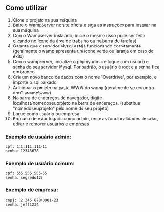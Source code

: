 ## Como utilizar
 1. Clone o projeto na sua máquina
 2. Baixe o [WampServer](https://wampserver.aviatechno.net/) no site oficial e siga as instruções para instalar na sua máquina
 3. Com o Wampserver instalado, inicie o mesmo (isso pode ser feito clicando no ícone da área de trabalho ou na barra de tarefas)
 4. Garanta que o servidor Mysql esteja funcionando corretamente (geralmente o wamp apresenta um ícone verde ou laranja em caso de êxito)
 5. Com o wampserver, inicialize o phpmyadmin e logue com usuário e senha do seu servidor Mysql. Por padrão, o usuário é root e a senha fica em branco
 6. Crie um novo banco de dados com o nome "Overdrive", por exemplo, e importe o sql baixado
 7. Adicionar o projeto na pasta WWW do wamp (geralmente se encontra em C:\wamp\www)
 8. Na barra de endereços do navegador, digite localhost/nomedoseuprojeto na barra de endereços. (substitua "nomedoseuprojeto" pelo nome do seu projeto)
 9. Logue como usuário ou empresa
 10. Em caso de estar logado como admin, teste as funcionalidades de criar, editar e remover usuários e empresas

### Exemplo de usuário admin:
    cpf: 111.111.111-11
    senha: 12345678

### Exemplo de usuário comum:

    cpf: 555.555.555-55
    senha: segredo123

### Exemplo de empresa:
    cnpj: 12.345.678/0001-23
    senha: jeff1234
